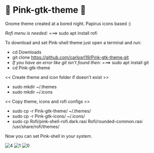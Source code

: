 # 🌌 Pink-gtk-theme 🌌
Gnome theme created at a bored night. Papirus icons based :)

*Rofi menu is needed:* ===> sudo apt install rofi

To download and set Pink-shell theme just open a terminal and run:

- cd Downloads
- git clone https://github.com/carlosrl19/Pink-gtk-theme.git
- *If you have an error like git isn't found then:* ===> sudo apt install git
- cd Pink-gtk-theme

<< Create theme and icon folder if doesn't exist >>
- sudo mkdir ~/.themes
- sudo mkdir ~/.icons

<< Copy theme, icons and rofi configs  >>
- sudo cp -r Pink-gtk-theme/ ~/.themes/
- sudo cp -r Pink-gtk-icons/ ~/.icons/
- sudo cp Rofi/pink-shell-rofi.dark.rasi Rofi/rounded-common.rasi /usr/share/rofi/themes/ 

Now you can set Pink-shell in your system.

![4](https://user-images.githubusercontent.com/85375012/159399578-83e69f41-7aea-499a-811e-133256f9abd2.png)
![1](https://user-images.githubusercontent.com/85375012/159399601-db0a7534-1d11-4cd0-89b7-b6baa4614cef.png)
![0](https://user-images.githubusercontent.com/85375012/160057612-27ef1663-83fd-4fe4-bf7e-e279250bfce1.png)
